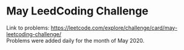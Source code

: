 # May LeedCoding Challenge
Link to problems: https://leetcode.com/explore/challenge/card/may-leetcoding-challenge/ </br>
Problems were added daily for the month of May 2020. 

